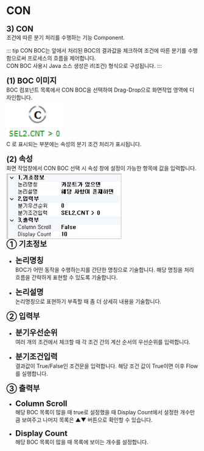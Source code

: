 # CON

<!--CON-->
<b style="font-size: 20px">3) CON</b><br/>
조건에 따른 분기 처리를 수행하는 기능 Component.
<!-- Remark -->
::: tip <Badge type="tip" text="Remark" vertical="middle" /> 
  CON BOC는 앞에서 처리된 BOC의 결과값을 체크하여 조건에 따른 분기를 수행함으로써 프로세스의 흐름을 제어합니다. <br/>
   CON BOC 사용시 Java 소스 생성은 if(조건) 형식으로 구성됩니다.
:::
<!-- -->

<b style="font-size: 20px">(1) BOC 이미지</b><br/>
BOC 컴포넌트 목록에서 CON BOC을 선택하여 Drag-Drop으로 화면작업 영역에 디자인합니다. <br/>
<img src="../../.vuepress\public\documentation\service-model\BOC\ControlBOC\CONBoc.png" style="position: relative;top: 5px; width:150px;"> <br/>
C 로 표시되는 부분에는 속성의 분기 조건 처리가 표시됩니다.

<b style="font-size: 20px">(2) 속성</b><br/>
화면 작업창에서 CON BOC 선택 시 속성 창에 설정이 가능한 항목에 값을 입력합니다. <br/>
<img src="../../.vuepress\public\documentation\service-model\BOC\ControlBOC\Property(3).png" class="boxBorder" style="position: relative;top: 5px; width:300px;"> <br/>
<b style="font-size: 20px">➀ 기초정보 </b><br/>
- <b style="font-size: 20px">논리명칭 </b><br/>
BOC가 어떤 동작을 수행하는지를 간단한 명칭으로 기술합니다. 해당 명칭을 처리 흐름을 간략하게 표현할 수 있도록 기술합니다.<br/>

- <b style="font-size: 20px">논리설명 </b><br/>
논리명칭으로 표현하기 부족할 때 좀 더 상세히 내용을 기술합니다.

<b style="font-size: 20px">➁ 입력부</b><br/>
- <b style="font-size: 20px">분기우선순위 </b><br/>
여러 개의 조건에서 체크할 때 각 조건 간의 계산 순서의 우선순위를 입력합니다.

- <b style="font-size: 20px">분기조건입력 </b><br/>
결과값이 True/False인 조건문을 입력합니다. 해당 조건 값이 True이면 이후 Flow를 실행합니다.

<b style="font-size: 20px">➂ 출력부</b><br/>
- <b style="font-size: 20px">Column Scroll </b><br/>
해당 BOC 목록이 많을 때 true로 설정했을 때 Display Count에서 설정한 개수만큼 보여주고 나머지 목록은 ▲▼ 버튼으로 확인할 수 있습니다.

- <b style="font-size: 20px">Display Count </b><br/>
해당 BOC 목록이 많을 때 목록에 보이는 개수를 설정합니다.

<style type='text/css'>
  [class*="boxBorder"] { border: 1px solid #bbb; }
  [class*="font20"] { font-size: 20px }
  [class*="font18"] { font-size: 18px }
  [class="spanBtn"] { border: 1px solid #bbb;border-radius: 4px;padding: 3px;background:white; color:dimgrey; }
  [class="spanEx2"] { font-size: 18px; color: #00a4ff; }
  [class="spanEx"] { color: #00a4ff; }
  [class="fontB"] { color: rgb(106, 139, 173); font-size:18px }
</style>